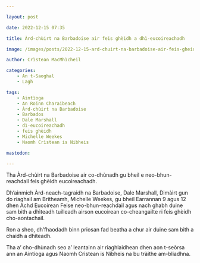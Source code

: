 ```yaml
---

layout: post

date: 2022-12-15 07:35

title: Àrd-chùirt na Barbadoise air feis ghèidh a dhì-eucoireachadh

image: /images/posts/2022-12-15-ard-chuirt-na-barbadoise-air-feis-gheidh-a-dhi-eucoireachadh.webp

author: Crìstean MacMhìcheil

categories:
    - An t-Saoghal
    - Lagh

tags:
    - Aintìoga
    - An Roinn Charaibeach
    - Àrd-chùirt na Barbadoise
    - Barbados
    - Dale Marshall
    - dì-eucoireachadh
    - feis ghèidh
    - Michelle Weekes
    - Naomh Crìstean is Nibheis

mastodon:

---
```


Tha Àrd-chùirt na Barbadoise air co-dhùnadh gu bheil e neo-bhun-reachdail feis ghèidh eucoireachadh.

Dh’ainmich Àrd-neach-tagraidh na Barbadoise, Dale Marshall, Dimàirt gun do riaghail am Britheamh, Michelle Weekes, gu bheil Earrannan 9 agus 12 dhen Achd Eucoirean Feise neo-bhun-reachdail agus nach ghabh duine sam bith a dhìteadh tuilleadh airson eucoirean co-cheangailte ri feis ghèidh cho-aontachail.

Ron a sheo, dh’fhaodadh binn priosan fad beatha a chur air duine sam bith a chaidh a dhìteadh.

Tha a’ cho-dhùnadh seo a’ leantainn air riaghlaidhean dhen aon t-seòrsa ann an Aintìoga agus Naomh Crìstean is Nibheis na bu tràithe am-bliadhna.
